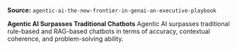 **Source:** `agentic-ai-the-new-frontier-in-genai-an-executive-playbook`

**Agentic AI Surpasses Traditional Chatbots**
Agentic AI surpasses traditional rule-based and RAG-based chatbots in terms of accuracy, contextual coherence, and problem-solving ability.
